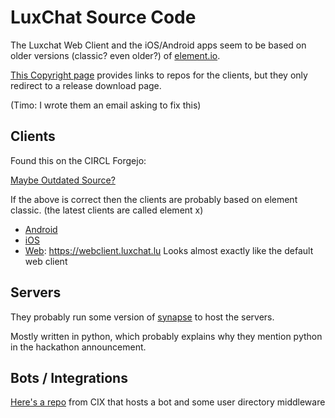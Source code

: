 # LuxChat Source Code

The Luxchat Web Client and the iOS/Android apps seem to be based on older versions (classic? even older?) of [element.io](https://element.io/app).

[This Copyright page](https://www.luxchat.lu/app-copyright/) provides links to repos for the clients, but they only redirect to a release download page.

(Timo: I wrote them an email asking to fix this)

## Clients

Found this on the CIRCL Forgejo:

[Maybe Outdated Source?](https://helga.circl.lu/luxchat-agpl-source)

If the above is correct then the clients are probably based on element classic. (the latest clients are called element x)

- [Android](https://github.com/element-hq/element-ios)
- [iOS](https://github.com/element-hq/element-android)
- [Web](https://github.com/element-hq/element-web): https://webclient.luxchat.lu Looks almost exactly like the default web client 

## Servers

They probably run some version of [synapse](https://github.com/element-hq/synapse) to host the servers.

Mostly written in python, which probably explains why they mention python in the hackathon announcement.

## Bots / Integrations

[Here's a repo](https://framagit.org/users/lxcode/projects) from CIX that hosts a bot and some user directory middleware
